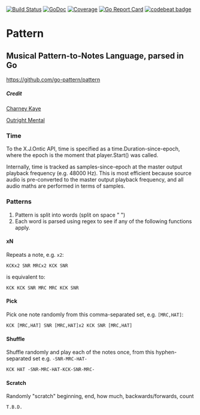 [![Build Status](https://travis-ci.org/go-pattern/pattern.svg?branch=master)](https://travis-ci.org/go-pattern/pattern) [![GoDoc](https://godoc.org/github.com/go-pattern/pattern?status.svg)](https://godoc.org/github.com/go-pattern/pattern) [![Coverage](https://img.shields.io/badge/coverage-35%-red.svg?style=flat)](https://gocover.io/github.com/go-pattern/pattern) [![Go Report Card](https://goreportcard.com/badge/github.com/go-pattern/pattern)](https://goreportcard.com/report/github.com/go-pattern/pattern) [![codebeat badge](https://codebeat.co/badges/cba9cc87-ae77-4894-9c3a-c8e3796f9b02)](https://codebeat.co/projects/github-com-go-pattern-pattern)

# Pattern

## Musical Pattern-to-Notes Language, parsed in Go

https://github.com/go-pattern/pattern

##### Credit

[Charney Kaye](http://w.charney.io)

[Outright Mental](http://w.outright.io)

### Time

To the X.J.Ontic API, time is specified as a time.Duration-since-epoch, where the epoch is the moment that player.Start() was called.

Internally, time is tracked as samples-since-epoch at the master output playback frequency (e.g. 48000 Hz). This is most efficient because source audio is pre-converted to the master output playback frequency, and all audio maths are performed in terms of samples.

### Patterns

1. Pattern is split into words (split on space " ")
2. Each word is parsed using regex to see if any of the following functions apply.

#### xN 

Repeats a note, e.g. `x2`:

    KCKx2 SNR MRCx2 KCK SNR

is equivalent to:

    KCK KCK SNR MRC MRC KCK SNR

#### Pick

Pick one note randomly from this comma-separated set, e.g. `[MRC,HAT]`:

    KCK [MRC,HAT] SNR [MRC,HAT]x2 KCK SNR [MRC,HAT]

#### Shuffle

Shuffle randomly and play each of the notes once, from this hyphen-separated set e.g. `-SNR-MRC-HAT-`

    KCK HAT -SNR-MRC-HAT-KCK-SNR-MRC-

#### Scratch

Randomly "scratch" beginning, end, how much, backwards/forwards, count

    T.B.D.
